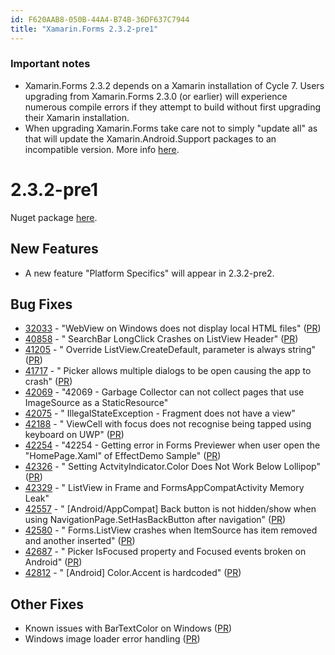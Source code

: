 ```yaml
---
id: F620AAB8-050B-44A4-B74B-36DF637C7944
title: "Xamarin.Forms 2.3.2-pre1"
---
```


### Important notes

* Xamarin.Forms 2.3.2 depends on a Xamarin installation of Cycle 7. Users upgrading from Xamarin.Forms 2.3.0 (or earlier) will experience numerous compile errors if they attempt to build without first upgrading their Xamarin installation.
* When upgrading Xamarin.Forms take care not to simply "update all" as that will update the Xamarin.Android.Support packages to an incompatible version. More info [here](https://developer.xamarin.com/guides/xamarin-forms/troubleshooting/).

# 2.3.2-pre1

Nuget package [here](https://www.nuget.org/packages/Xamarin.Forms/2.3.2.118-pre1).

## New Features

* A new feature "Platform Specifics" will appear in 2.3.2-pre2.

## Bug Fixes

* [32033](https://bugzilla.xamarin.com/show_bug.cgi?id=32033) - "WebView on Windows does not display local HTML files" ([PR](https://github.com/xamarin/Xamarin.Forms/pull/277))
* [40858](https://bugzilla.xamarin.com/show_bug.cgi?id=40858) - " SearchBar LongClick Crashes on ListView Header" ([PR](https://github.com/xamarin/Xamarin.Forms/pull/271))
* [41205](https://bugzilla.xamarin.com/show_bug.cgi?id=41205) - " Override ListView.CreateDefault, parameter is always string" ([PR](https://github.com/xamarin/Xamarin.Forms/pull/259))
* [41717](https://bugzilla.xamarin.com/show_bug.cgi?id=41717) - " Picker allows multiple dialogs to be open causing the app to crash" ([PR](https://github.com/xamarin/Xamarin.Forms/pull/257))
* [42069](https://bugzilla.xamarin.com/show_bug.cgi?id=42069) - "42069 - Garbage Collector can not collect pages that use ImageSource as a StaticResource"
* [42075](https://bugzilla.xamarin.com/show_bug.cgi?id=42075) - " IllegalStateException - Fragment does not have a view"
* [42188](https://bugzilla.xamarin.com/show_bug.cgi?id=42188) - " ViewCell with focus does not recognise being tapped using keyboard on UWP" ([PR](https://github.com/xamarin/Xamarin.Forms/pull/241))
* [42254](https://bugzilla.xamarin.com/show_bug.cgi?id=42254) - "42254 - Getting error in Forms Previewer when user open the "HomePage.Xaml" of EffectDemo Sample" ([PR](https://github.com/xamarin/Xamarin.Forms/pull/262))
* [42326](https://bugzilla.xamarin.com/show_bug.cgi?id=42326) - " Setting ActvityIndicator.Color Does Not Work Below Lollipop" ([PR](https://github.com/xamarin/Xamarin.Forms/pull/261))
* [42329](https://bugzilla.xamarin.com/show_bug.cgi?id=42329) - " ListView in Frame and FormsAppCompatActivity Memory Leak"
* [42557](https://bugzilla.xamarin.com/show_bug.cgi?id=42557) - " [Android/AppCompat] Back button is not hidden/show when using NavigationPage.SetHasBackButton after navigation" ([PR](https://github.com/xamarin/Xamarin.Forms/pull/256))
* [42580](https://bugzilla.xamarin.com/show_bug.cgi?id=42580) - " Forms.ListView crashes when ItemSource has item removed and another inserted" ([PR](https://github.com/xamarin/Xamarin.Forms/pull/258))
* [42687](https://bugzilla.xamarin.com/show_bug.cgi?id=42687) - " Picker IsFocused property and Focused events broken on Android" ([PR](https://github.com/xamarin/Xamarin.Forms/pull/264))
* [42812](https://bugzilla.xamarin.com/show_bug.cgi?id=42812) - " [Android] Color.Accent is hardcoded" ([PR](https://github.com/xamarin/Xamarin.Forms/pull/270))

## Other Fixes
* Known issues with BarTextColor on Windows ([PR](https://github.com/xamarin/Xamarin.Forms/pull/244))
* Windows image loader error handling ([PR](https://github.com/xamarin/Xamarin.Forms/pull/260))

